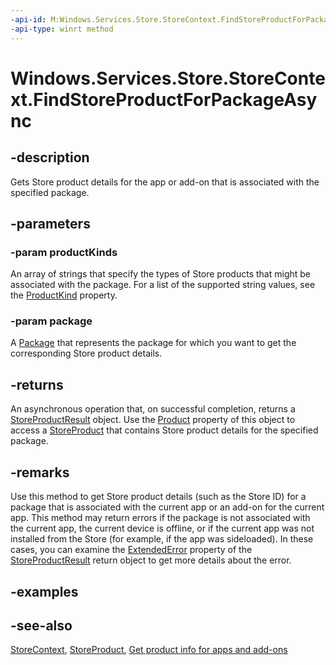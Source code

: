 ```yaml
---
-api-id: M:Windows.Services.Store.StoreContext.FindStoreProductForPackageAsync(Windows.Foundation.Collections.IIterable{System.String},Windows.ApplicationModel.Package)
-api-type: winrt method
---
```


<!-- Method syntax.
public IAsyncOperation<StoreProductResult> StoreContext.FindStoreProductForPackageAsync(IIterable<String> productKinds, Package package)
-->

# Windows.Services.Store.StoreContext.FindStoreProductForPackageAsync


## -description

Gets Store product details for the app or add-on that is associated with the specified package.

## -parameters

### -param productKinds

An array of strings that specify the types of Store products that might be associated with the package. For a list of the supported string values, see the [ProductKind](storeproduct_productkind.md) property.

### -param package

A [Package](../windows.applicationmodel/package.md) that represents the package for which you want to get the corresponding Store product details.

## -returns

An asynchronous operation that, on successful completion, returns a [StoreProductResult](storeproductresult.md) object. Use the [Product](storeproductresult_product.md) property of this object to access a [StoreProduct](storeproduct.md) that contains Store product details for the specified package.

## -remarks

Use this method to get Store product details (such as the Store ID) for a package that is associated with the current app or an add-on for the current app. This method may return errors if the package is not associated with the current app, the current device is offline, or if the current app was not installed from the Store (for example, if the app was sideloaded). In these cases, you can examine the [ExtendedError](storeproductresult_extendederror.md) property of the [StoreProductResult](storeproductresult.md) return object to get more details about the error.

## -examples

## -see-also

[StoreContext](storecontext.md), [StoreProduct](storeproduct.md), [Get product info for apps and add-ons](https://docs.microsoft.com/windows/uwp/monetize/get-product-info-for-apps-and-add-ons)

